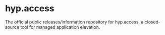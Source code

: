 # hyp.access
The official public releases/information repository for hyp.access, a closed-source tool for managed application elevation.
